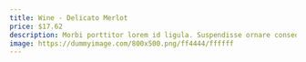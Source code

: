 ```yaml
---
title: Wine - Delicato Merlot
price: $17.62
description: Morbi porttitor lorem id ligula. Suspendisse ornare consequat lectus. In est risus, auctor sed, tristique in, tempus sit amet, sem.
image: https://dummyimage.com/800x500.png/ff4444/ffffff
---
```

